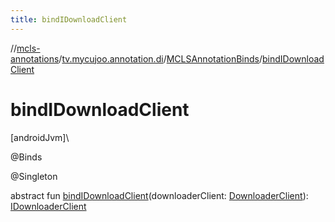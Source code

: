 ```yaml
---
title: bindIDownloadClient
---
```

//[mcls-annotations](../../../index.html)/[tv.mycujoo.annotation.di](../index.html)/[MCLSAnnotationBinds](index.html)/[bindIDownloadClient](bind-i-download-client.html)



# bindIDownloadClient



[androidJvm]\




@Binds



@Singleton



abstract fun [bindIDownloadClient](bind-i-download-client.html)(downloaderClient: [DownloaderClient](../../tv.mycujoo.annotation.helper/-downloader-client/index.html)): [IDownloaderClient](../../tv.mycujoo.annotation.helper/-i-downloader-client/index.html)




